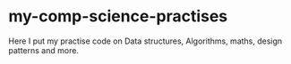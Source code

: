 # my-comp-science-practises
Here I put my practise code on Data structures, Algorithms, maths, design patterns and more.
